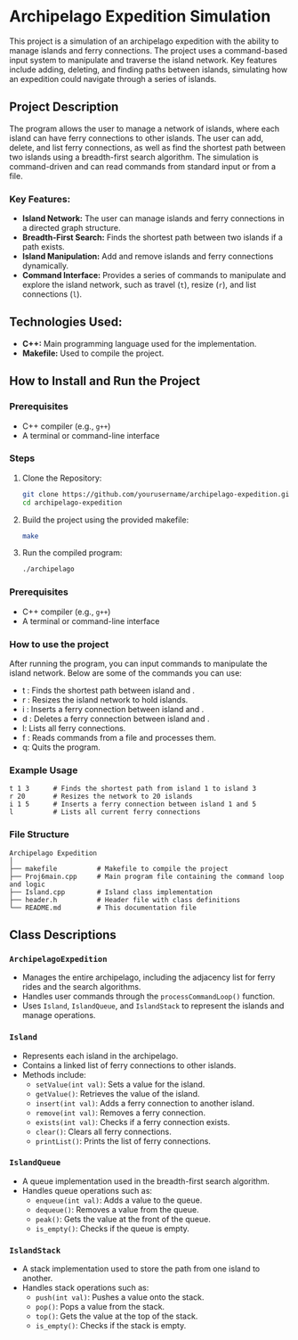 # Archipelago Expedition Simulation

This project is a simulation of an archipelago expedition with the ability to manage islands and ferry connections. The project uses a command-based input system to manipulate and traverse the island network. Key features include adding, deleting, and finding paths between islands, simulating how an expedition could navigate through a series of islands.

## Project Description
The program allows the user to manage a network of islands, where each island can have ferry connections to other islands. The user can add, delete, and list ferry connections, as well as find the shortest path between two islands using a breadth-first search algorithm. The simulation is command-driven and can read commands from standard input or from a file.

### Key Features:
- **Island Network:** The user can manage islands and ferry connections in a directed graph structure.
- **Breadth-First Search:** Finds the shortest path between two islands if a path exists.
- **Island Manipulation:** Add and remove islands and ferry connections dynamically.
- **Command Interface:** Provides a series of commands to manipulate and explore the island network, such as travel (`t`), resize (`r`), and list connections (`l`).

## Technologies Used:
- **C++:** Main programming language used for the implementation.
- **Makefile:** Used to compile the project.

## How to Install and Run the Project

### Prerequisites
- C++ compiler (e.g., `g++`)
- A terminal or command-line interface

### Steps
1. Clone the Repository:
   ```bash
   git clone https://github.com/yourusername/archipelago-expedition.git
   cd archipelago-expedition

2. Build the project using the provided makefile:
    ```bash
    make

3. Run the compiled program:
    ```bash
    ./archipelago

### Prerequisites
- C++ compiler (e.g., `g++`)
- A terminal or command-line interface

### How to use the project
After running the program, you can input commands to manipulate the island network. Below are some of the commands you can use:

* t <int1> <int2>: Finds the shortest path between island <int1> and <int2>.
* r <int>: Resizes the island network to hold <int> islands.
* i <int1> <int2>: Inserts a ferry connection between island <int1> and <int2>.
* d <int1> <int2>: Deletes a ferry connection between island <int1> and <int2>.
* l: Lists all ferry connections.
* f <filename>: Reads commands from a file and processes them.
* q: Quits the program.

### Example Usage

    t 1 3      # Finds the shortest path from island 1 to island 3
    r 20       # Resizes the network to 20 islands
    i 1 5      # Inserts a ferry connection between island 1 and 5
    l          # Lists all current ferry connections

### File Structure

    Archipelago Expedition
    │
    ├── makefile          # Makefile to compile the project
    ├── Proj6main.cpp     # Main program file containing the command loop and logic
    ├── Island.cpp        # Island class implementation
    ├── header.h          # Header file with class definitions
    └── README.md         # This documentation file

## Class Descriptions

### `ArchipelagoExpedition`
- Manages the entire archipelago, including the adjacency list for ferry rides and the search algorithms.
- Handles user commands through the `processCommandLoop()` function.
- Uses `Island`, `IslandQueue`, and `IslandStack` to represent the islands and manage operations.

### `Island`
- Represents each island in the archipelago.
- Contains a linked list of ferry connections to other islands.
- Methods include:
  - `setValue(int val)`: Sets a value for the island.
  - `getValue()`: Retrieves the value of the island.
  - `insert(int val)`: Adds a ferry connection to another island.
  - `remove(int val)`: Removes a ferry connection.
  - `exists(int val)`: Checks if a ferry connection exists.
  - `clear()`: Clears all ferry connections.
  - `printList()`: Prints the list of ferry connections.

### `IslandQueue`
- A queue implementation used in the breadth-first search algorithm.
- Handles queue operations such as:
  - `enqueue(int val)`: Adds a value to the queue.
  - `dequeue()`: Removes a value from the queue.
  - `peak()`: Gets the value at the front of the queue.
  - `is_empty()`: Checks if the queue is empty.

### `IslandStack`
- A stack implementation used to store the path from one island to another.
- Handles stack operations such as:
  - `push(int val)`: Pushes a value onto the stack.
  - `pop()`: Pops a value from the stack.
  - `top()`: Gets the value at the top of the stack.
  - `is_empty()`: Checks if the stack is empty.

  
